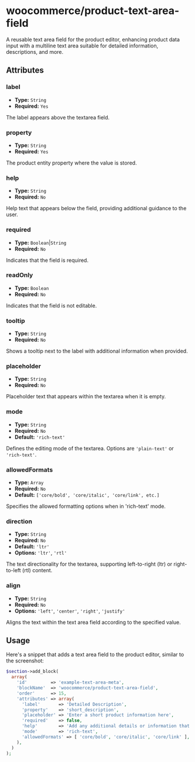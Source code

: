 # woocommerce/product-text-area-field

A reusable text area field for the product editor, enhancing product data input with a multiline text area suitable for detailed information, descriptions, and more.

## Attributes

### label

-   **Type:** `String`
-   **Required:** `Yes`

The label appears above the textarea field.

### property

-   **Type:** `String`
-   **Required:** `Yes`

The product entity property where the value is stored.

### help

-   **Type:** `String`
-   **Required:** `No`

Help text that appears below the field, providing additional guidance to the user.

### required

-   **Type:** `Boolean`|`String`
-   **Required:** `No`

Indicates that the field is required.

### readOnly

-   **Type:** `Boolean`
-   **Required:** `No`

Indicates that the field is not editable.

### tooltip

-   **Type:** `String`
-   **Required:** `No`

Shows a tooltip next to the label with additional information when provided.

### placeholder

-   **Type:** `String`
-   **Required:** `No`

Placeholder text that appears within the textarea when it is empty.

### mode

-   **Type:** `String`
-   **Required:** `No`
-   **Default:** `'rich-text'`

Defines the editing mode of the textarea. Options are `'plain-text'` or `'rich-text'`.

### allowedFormats

-   **Type:** `Array`
-   **Required:** `No`
-   **Default:** `['core/bold', 'core/italic', 'core/link', etc.]`

Specifies the allowed formatting options when in 'rich-text' mode. 

### direction

-   **Type:** `String`
-   **Required:** `No`
-   **Default:** `'ltr'`
-   **Options:** `'ltr'`, `'rtl'`

The text directionality for the textarea, supporting left-to-right (ltr) or right-to-left (rtl) content.

### align

-   **Type:** `String`
-   **Required:** `No`
-   **Options:** `'left'`, `'center'`, `'right'`, `'justify'`

Aligns the text within the text area field according to the specified value.

## Usage

Here's a snippet that adds a text area field to the product editor, similar to the screenshot:

```php
$section->add_block(
  array(
    'id'         => 'example-text-area-meta',
    'blockName'  => 'woocommerce/product-text-area-field',
    'order'      => 15,
    'attributes' => array(
      'label'       => 'Detailed Description',
      'property'    => 'short_description',
      'placeholder' => 'Enter a short product information here',
      'required'    => false,
      'help'        => 'Add any additional details or information that customers should know.',
      'mode'        => 'rich-text',
      'allowedFormats' => [ 'core/bold', 'core/italic', 'core/link' ],
    ),
  )
);
